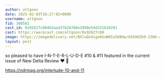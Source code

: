 ```yaml
---
author: altgnon
date: 2025-02-03T16:27:02+0000
username: altgnon
fid: 308581
cast_id: 0x92627c804b2aad37626768e2998e54d231b3d291
cast: https://warpcast.com/altgnon/0x92627c80
image: https://imagedelivery.net/BXluQx4ige9GuW0Ia56BHw/02b965b9-2366-4dd3-7232-682df8186900/original
layout: post
---
```

so pleased to have I-N-T-E-R-L-U-D-E #10 & #11 featured in the current issue of New Delta Review ❤️ 📖  
  
https://ndrmag.org/interlude-10-and-11  

<img src='https://imagedelivery.net/BXluQx4ige9GuW0Ia56BHw/02b965b9-2366-4dd3-7232-682df8186900/original' alt='' referrerpolicy='no-referrer'/>
<img src='https://imagedelivery.net/BXluQx4ige9GuW0Ia56BHw/2632fd14-b5f1-4d09-7f7d-949fd94d8c00/original' alt='' referrerpolicy='no-referrer'/>